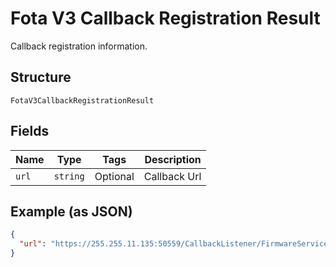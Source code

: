 
# Fota V3 Callback Registration Result

Callback registration information.

## Structure

`FotaV3CallbackRegistrationResult`

## Fields

| Name | Type | Tags | Description |
|  --- | --- | --- | --- |
| `url` | `string` | Optional | Callback Url |

## Example (as JSON)

```json
{
  "url": "https://255.255.11.135:50559/CallbackListener/FirmwareServiceMessages.asmx"
}
```

